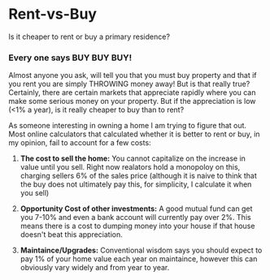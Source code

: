 # Rent-vs-Buy
Is it cheaper to rent or buy a primary residence?

### Every one says BUY BUY BUY!
Almost anyone you ask, will tell you that you must buy property and that if you rent you are simply THROWING money away! But is that really true? Certainly, there are certain markets that appreciate rapidly where you can make some serious money on your property. But if the appreciation is low (<1% a year), is it really cheaper to buy than to rent?

As someone interesting in owning a home I am trying to figure that out. Most online calculators that calculated whether it is better to rent or buy, in my opinion, fail to account for a few costs:

1. **The cost to sell the home:** You cannot capitalize on the increase in value until you sell. Right now realators hold a monopoloy on this, charging sellers 6% of the sales price (although it is naive to think that the buy does not ultimately pay this, for simplicity, I calculate it when you sell)

2. **Opportunity Cost of other investments:** A good mutual fund can get you 7-10% and even a bank account will currently pay over 2%. This means there is a cost to dumping money into your house if that house doesn't beat this appreciation.

3. **Maintaince/Upgrades:** Conventional wisdom says you should expect to pay 1% of your home value each year on maintaince, however this can obviously vary widely and from year to year.
